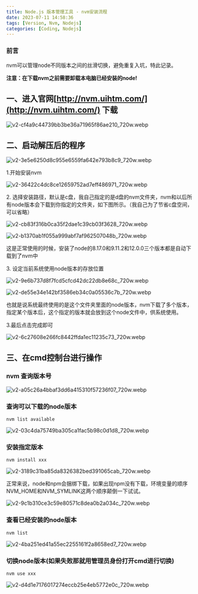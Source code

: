 ```yaml
---
title: Node.js 版本管理工具 - nvm安装流程 
date: 2023-07-11 14:58:36
tags: [Version, Nvm, Nodejs]
categories: [Coding, Nodejs]
---
```


### 前言

nvm可以管理node不同版本之间的丝滑切换，避免重复入坑，特此记录。


**注意：在下载nvm之前需要卸载本电脑已经安装的node!**

一、进入官网[http://nvm.uihtm.com/](http://nvm.uihtm.com/) 下载
----------------------------------------------------------------------------------------

![v2-cf4a9c44739bb3be36a71965f86ae210_720w.webp](https://s2.loli.net/2023/07/15/VaAtnKg7h3lO6Fd.webp)


二、启动解压后的程序
----------

![v2-3e5e6250d8c955e6559fa642e793b8c9_720w.webp](https://s2.loli.net/2023/07/15/8ekUZzRLDMcQauY.png)

1.开始安装nvm

![v2-36422c4dc8ce12659752ad7eff486971_720w.webp](https://s2.loli.net/2023/07/15/GAldVvBnezmakYS.webp)

  

2\. 选择安装路径，默认是c盘，我自己指定的是d盘的nvm文件夹，nvm和以后所有node版本会下载到你指定的文件夹，如下图所示。（我自己为了节省c盘空间，可以省略）

![v2-cb83f316b0ca35f2dae1c39cb03f3628_720w.webp](https://s2.loli.net/2023/07/15/LJidvCM6qUxQhDy.webp)

![v2-b1370ab1f055a999abf7af962507048b_720w.webp](https://s2.loli.net/2023/07/15/hze7q6gQOFRA5TP.webp)

这是正常使用的时候，安装了node的8.17.0和9.11.2和12.0.0三个版本都是自动下载到了nvm中



3\. 设定当前系统使用node版本的存放位置

![v2-9e6b737d8f7fcd5cfcd42dc22db8e68c_720w.webp](https://s2.loli.net/2023/07/15/mKjkyC38qFcuYMX.webp)

  

![v2-de55e34e142bf3586eb34c0a05536c7b_720w.webp](https://s2.loli.net/2023/07/15/dDYBGQieSFwusgz.webp)

也就是说系统最终使用的是这个文件夹里面的node版本，nvm下载了多个版本，指定某个版本后，这个指定的版本就会放到这个node文件中，供系统使用。
  

3.最后点击完成即可

![v2-6c27608e266fc8442ffda1ec11235c73_720w.webp](https://s2.loli.net/2023/07/15/TVdfbD9rInlkWLS.webp)


三、在cmd控制台进行操作
-------------

### nvm 查询版本号

![v2-a05c26a4bbaf3dd6a415310f57236f07_720w.webp](https://s2.loli.net/2023/07/15/ZoYhlEzMbA4Ki3t.webp)

  

### 查询可以下载的node版本

```
nvm list available  
```

![v2-03c4da75749ba305ca1fac5b98c0d1d8_720w.webp](https://s2.loli.net/2023/07/15/8F5GlqA9BmTkZnj.webp)


### 安装指定版本

```
nvm install xxx   
```

![v2-3189c31ba85da8326382bed391065cab_720w.webp](https://s2.loli.net/2023/07/15/ZgunxdaJbVEjSMB.webp)

正常来说，node和npm会捆绑下载，如果出现npm没有下载，环境变量的顺序NVM\_HOME和NVM\_SYMLINK这两个顺序颠倒一下试试。

![v2-9c1b310ce3c59e80571c8dea0b2a034c_720w.webp](https://s2.loli.net/2023/07/15/sfhWY4e26lBdSXa.webp)
  

### 查看已经安装的node版本

```
nvm list
```

![v2-4ba251ed41a55ec2255161f2a8658ed7_720w.webp](https://s2.loli.net/2023/07/15/cUEGbeP8Qh2VYwA.jpg)



### 切换node版本(如果失败那就用管理员身份打开cmd进行切换)

```
nvm use xxx
```

![v2-d4d1e7176017274eccb25e4eb5772e0c_720w.webp](https://s2.loli.net/2023/07/15/xEADBUwgyX97lhf.webp)

